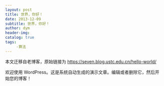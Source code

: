 ```yaml
---
layout: post
title: 世界，你好！
date: 2013-12-09
subtitle: 世界，你好！
author: dym
header-img:
catalog: true
tags:
     -算法
---
```


本文迁移自老博客，原始链接为 <https://seven.blog.ustc.edu.cn/hello-world/>

欢迎使用 WordPress。这是系统自动生成的演示文章。编辑或者删除它，然后开始您的博客！
